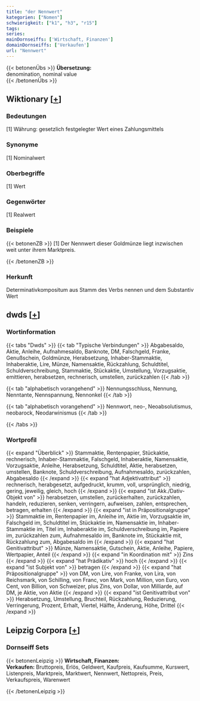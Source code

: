 ```yaml
---
title: "der Nennwert"
kategorien: ["Nomen"]
schwierigkeit: ["k1", "h3", "r15"]
tags:
series:
mainDornseiffs: ['Wirtschaft, Finanzen']
domainDornseiffs: ['Verkaufen']
url: "Nennwert"
---
```


{{< betonenÜbs >}}
**Übersetzung:**  
denomination, nominal  value  
{{< /betonenÜbs >}}

## Wiktionary [[+](https://de.wiktionary.org/wiki/Nennwert)]

### Bedeutungen
[1] Währung: gesetzlich festgelegter Wert eines Zahlungsmittels  

### Synonyme
[1] Nominalwert  

### Oberbegriffe
[1] Wert  

### Gegenwörter
[1] Realwert  

### Beispiele
{{< betonenZB >}}
[1] Der Nennwert dieser Goldmünze liegt inzwischen weit unter ihrem Marktpreis.  

{{< /betonenZB >}}
### Herkunft
Determinativkompositum aus Stamm des Verbs nennen und dem Substantiv Wert  



## dwds [[+](https://www.dwds.de/wb/Nennwert)]

### Wortinformation
{{< tabs "Dwds" >}}
{{< tab "Typische Verbindungen" >}}
Abgabesaldo, Aktie, Anleihe, Aufnahmesaldo, Banknote, DM, Falschgeld, Franke, Genußschein, Goldmünze, Herabsetzung, Inhaber-Stammaktie, Inhaberaktie, Lire, Münze, Namensaktie, Rückzahlung, Schuldtitel, Schuldverschreibung, Stammaktie, Stückaktie, Umstellung, Vorzugsaktie, emittieren, herabsetzen, rechnerisch, umstellen, zurückzahlen
{{< /tab >}}

{{< tab "alphabetisch vorangehend" >}}
Nennungsschluss, Nennung, Nenntante, Nennspannung, Nennonkel
{{< /tab >}}

{{< tab "alphabetisch vorangehend" >}}
Nennwort, neo-, Neoabsolutismus, neobarock, Neodarwinismus
{{< /tab >}}

{{< /tabs >}}

### Wortprofil
{{< expand "Überblick" >}} Stammaktie, Rentenpapier, Stückaktie, rechnerisch, Inhaber-Stammaktie, Falschgeld, Inhaberaktie, Namensaktie, Vorzugsaktie, Anleihe, Herabsetzung, Schuldtitel, Aktie, herabsetzen, umstellen, Banknote, Schuldverschreibung, Aufnahmesaldo, zurückzahlen, Abgabesaldo {{< /expand >}}
{{< expand "hat Adjektivattribut" >}} rechnerisch, herabgesetzt, aufgedruckt, krumm, voll, ursprünglich, niedrig, gering, jeweilig, gleich, hoch {{< /expand >}}
{{< expand "ist Akk./Dativ-Objekt von" >}} herabsetzen, umstellen, zurückerhalten, zurückzahlen, handeln, reduzieren, senken, verringern, aufweisen, zahlen, entsprechen, betragen, erhalten {{< /expand >}}
{{< expand "ist in Präpositionalgruppe" >}} Stammaktie im, Rentenpapier im, Anleihe im, Aktie im, Vorzugsaktie im, Falschgeld im, Schuldtitel im, Stückaktie im, Namensaktie im, Inhaber-Stammaktie im, Titel im, Inhaberaktie im, Schuldverschreibung im, Papiere im, zurückzahlen zum, Aufnahmesaldo im, Banknote im, Stückaktie mit, Rückzahlung zum, Abgabesaldo im {{< /expand >}}
{{< expand "hat Genitivattribut" >}} Münze, Namensaktie, Gutschein, Aktie, Anleihe, Papiere, Wertpapier, Anteil {{< /expand >}}
{{< expand "in Koordination mit" >}} Zins {{< /expand >}}
{{< expand "hat Prädikativ" >}} hoch {{< /expand >}}
{{< expand "ist Subjekt von" >}} betragen {{< /expand >}}
{{< expand "hat Präpositionalgruppe" >}} von DM, von Lire, von Franke, von Lira, von Reichsmark, von Schilling, von Franc, von Mark, von Million, von Euro, von Cent, von Billion, von Schweizer, plus Zins, von Dollar, von Milliarde, auf DM, je Aktie, von Aktie {{< /expand >}}
{{< expand "ist Genitivattribut von" >}} Herabsetzung, Umstellung, Bruchteil, Rückzahlung, Reduzierung, Verringerung, Prozent, Erhalt, Viertel, Hälfte, Änderung, Höhe, Drittel {{< /expand >}}

## Leipzig Corpora [[+](https://corpora.uni-leipzig.de/en/res?word=Nennwert&corpusId=deu_newscrawl-public_2018)]

### Dornseiff Sets
{{< betonenLeipzig >}}
**Wirtschaft, Finanzen:**  
**Verkaufen:** Bruttopreis, Erlös, Geldwert, Kaufpreis, Kaufsumme, Kurswert, Listenpreis, Marktpreis, Marktwert, Nennwert, Nettopreis, Preis, Verkaufspreis, Warenwert  

{{< /betonenLeipzig >}}

